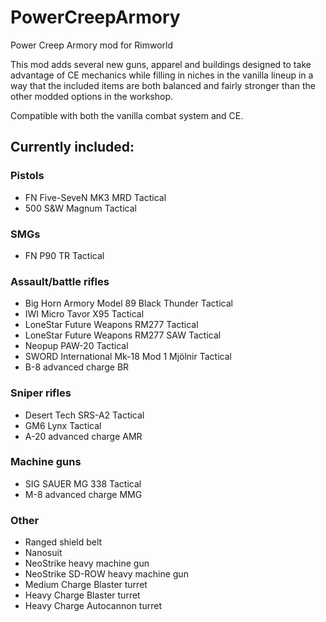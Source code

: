 # PowerCreepArmory
Power Creep Armory mod for Rimworld

This mod adds several new guns, apparel and buildings designed to take advantage of CE mechanics while filling in niches in the vanilla lineup in a way that the included items are both balanced and fairly stronger than the other modded options in the workshop.

Compatible with both the vanilla combat system and CE.

## Currently included:

### Pistols
- FN Five-SeveN MK3 MRD Tactical
- 500 S&W Magnum Tactical
### SMGs
- FN P90 TR Tactical
### Assault/battle rifles
- Big Horn Armory Model 89 Black Thunder Tactical
- IWI Micro Tavor X95 Tactical
- LoneStar Future Weapons RM277 Tactical
- LoneStar Future Weapons RM277 SAW Tactical
- Neopup PAW-20 Tactical
- SWORD International Mk-18 Mod 1 Mjölnir Tactical
- B-8 advanced charge BR
### Sniper rifles
- Desert Tech SRS-A2 Tactical
- GM6 Lynx Tactical
- A-20 advanced charge AMR
### Machine guns
- SIG SAUER MG 338 Tactical
- M-8 advanced charge MMG
### Other
- Ranged shield belt
- Nanosuit
- NeoStrike heavy machine gun
- NeoStrike SD-ROW heavy machine gun
- Medium Charge Blaster turret
- Heavy Charge Blaster turret
- Heavy Charge Autocannon turret
